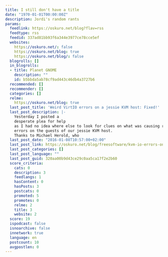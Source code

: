 ```yaml
---
title: I still don't have a title
date: "1970-01-01T00:00:00Z"
description: Jordi's random rants
params:
  feedlink: https://oskuro.net/blog?flav=rss
  feedtype: rss
  feedid: 337ad81bb93f6a344e3977ce78cce5ef
  websites:
    https://oskuro.net/: false
    https://oskuro.net/blog: true
    https://oskuro.net/blog/: false
  blogrolls: []
  in_blogrolls:
  - title: Planet GNOME
    description: ""
    id: b5bbda5ab78cf9ad443c46db4a3727b6
  recommended: []
  recommender: []
  categories: []
  relme:
    https://oskuro.net/blog: true
  last_post_title: 'Weird VirtIO errors on a jessie KVM host: Fixed!'
  last_post_description: |-
    Yesterday I posted a
    desperate plea for help
    as I had no idea where else to look for clues on what was causing random I/O
    errors on the guests of our jessie KVM host.
    Thanks to Michael Herold, who
  last_post_date: "2016-01-08T10:57:00+02:00"
  last_post_link: https://oskuro.net/blog/freesoftware/kvm-io-errors-on-jessie-fixed-2016-01-08-10-57
  last_post_categories: []
  last_post_language: ""
  last_post_guid: 320aa00b9d43ce29c0aa5ca17f2e2b60
  score_criteria:
    cats: 0
    description: 3
    feedlangs: 1
    hasContent: 0
    hasPosts: 3
    postcats: 0
    promoted: 5
    promotes: 0
    relme: 2
    title: 3
    website: 2
  score: 19
  ispodcast: false
  isnoarchive: false
  innetwork: true
  language: en
  postcount: 10
  avgpostlen: 0
---
```

